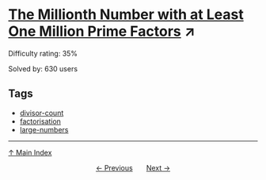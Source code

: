 # [The Millionth Number with at Least One Million Prime Factors](https://projecteuler.net/problem=615) ↗️

Difficulty rating: 35%

Solved by: 630 users
## Tags

- [divisor-count](../tags/divisor-count.md)
- [factorisation](../tags/factorisation.md)
- [large-numbers](../tags/large-numbers.md)



---

[↑ Main Index](../README.md)


<div align=center><a href='614.md'>← Previous</a> &nbsp;&nbsp; &nbsp;&nbsp;  <a href='616.md'>Next →</a></div>

